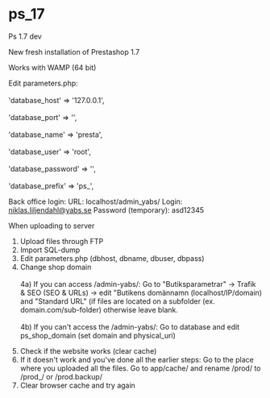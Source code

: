 # ps_17
Ps 1.7 dev

New fresh installation of Prestashop 1.7

Works with WAMP (64 bit)

Edit parameters.php:<br />
    <br />'database_host' => '127.0.0.1',<br />
    <br />'database_port' => '',<br />
    <br />'database_name' => 'presta',<br />
    <br />'database_user' => 'root',<br />
    <br />'database_password' => '',<br />
    <br />'database_prefix' => 'ps_',<br />

Back office login:
URL: localhost/admin_yabs/
Login:                niklas.liljendahl@yabs.se
Password (temporary): asd12345 

When uploading to server
1. Upload files through FTP
2. Import SQL-dump
3. Edit parameters.php (dbhost, dbname, dbuser, dbpass)
4. Change shop domain <br />
<br />4a) If you can access /admin-yabs/: 
Go to "Butiksparametrar" -> Trafik & SEO (SEO & URLs) -> edit "Butikens domännamn (localhost/IP/domain) and "Standard URL" (if files are located on a subfolder (ex. domain.com/sub-folder) otherwise leave blank.<br />
<br />4b) If you can't access the /admin-yabs/: 
Go to database and edit ps_shop_domain (set domain and physical_uri)
5) Check if the website works (clear cache)
6) If it doesn't work and you've done all the earlier steps: Go to the place where you uploaded all the files. Go to app/cache/ and rename /prod/ to /prod_/ or /prod.backup/
7) Clear browser cache and try again
